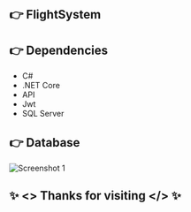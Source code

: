 ## 👉 FlightSystem


## 👉 Dependencies

- C#
- .NET Core
- API
- Jwt
- SQL Server

## 👉 Database
![Screenshot 1](https://i.ibb.co/ZYWZ0DS/datapng.png)

## ✨ <> Thanks for visiting </> ✨
